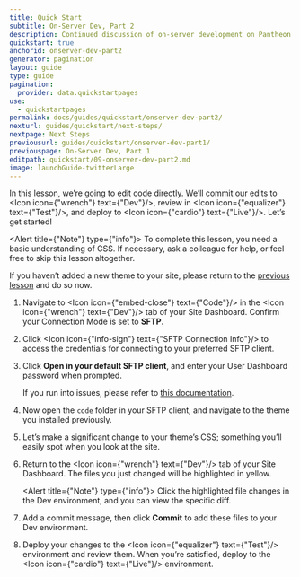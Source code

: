 ```yaml
---
title: Quick Start
subtitle: On-Server Dev, Part 2
description: Continued discussion of on-server development on Pantheon
quickstart: true
anchorid: onserver-dev-part2
generator: pagination
layout: guide
type: guide
pagination:
  provider: data.quickstartpages
use:
  - quickstartpages
permalink: docs/guides/quickstart/onserver-dev-part2/
nexturl: guides/quickstart/next-steps/
nextpage: Next Steps
previousurl: guides/quickstart/onserver-dev-part1/
previouspage: On-Server Dev, Part 1
editpath: quickstart/09-onserver-dev-part2.md
image: launchGuide-twitterLarge
---
```


In this lesson, we’re going to edit code directly. We’ll commit our edits to <Icon icon={"wrench"} text={"Dev"}/>, review in <Icon icon={"equalizer"} text={"Test"}/>, and deploy to <Icon icon={"cardio"} text={"Live"}/>. Let’s get started!

<Alert title={"Note"} type={"info"}>
  To complete this lesson, you need a basic understanding of CSS. If necessary,
  ask a colleague for help, or feel free to skip this lesson altogether.
</Alert>

If you haven’t added a new theme to your site, please return to the [previous lesson](/docs/guides/quickstart/onserver-dev-part1) and do so now.

1.  Navigate to <Icon icon={"embed-close"} text={"Code"}/> in the <Icon icon={"wrench"} text={"Dev"}/> tab of your Site Dashboard. Confirm your Connection Mode is set to **SFTP**.

2.  Click <Icon icon={"info-sign"} text={"SFTP Connection Info"}/> to access the credentials for connecting to your preferred SFTP client.

3.  Click **Open in your default SFTP client**, and enter your User Dashboard password when prompted.

    If you run into issues, please refer to [this documentation](/docs/sftp/#sftp-connection-information).

4.  Now open the `code` folder in your SFTP client, and navigate to the theme you installed previously.

5.  Let’s make a significant change to your theme’s CSS; something you’ll easily spot when you look at the site.

6.  Return to the <Icon icon={"wrench"} text={"Dev"}/> tab of your Site Dashboard. The files you just changed will be highlighted in yellow.

    <Alert title={"Note"} type={"info"}>
      Click the highlighted file changes in the Dev environment, and you can
      view the specific diff.
    </Alert>

7.  Add a commit message, then click **Commit** to add these files to your Dev environment.

8.  Deploy your changes to the <Icon icon={"equalizer"} text={"Test"}/> environment and review them. When you’re satisfied, deploy to the <Icon icon={"cardio"} text={"Live"}/> environment.
